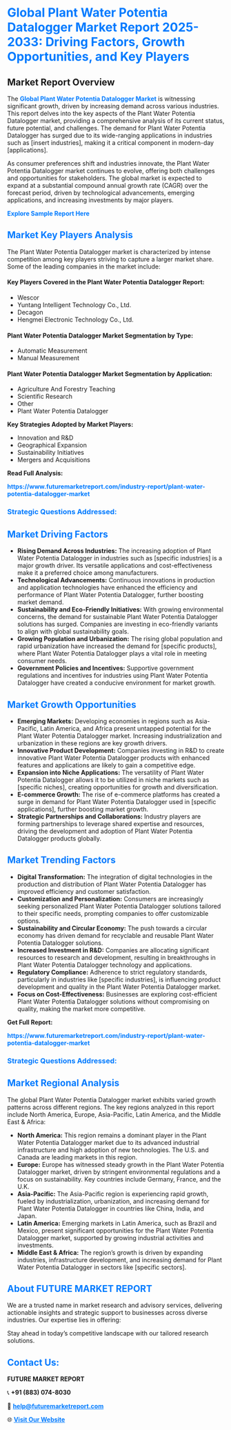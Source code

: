 <h1 style="color: #007BFF;">Global Plant Water Potentia Datalogger Market Report 2025-2033: Driving Factors, Growth Opportunities, and Key Players</h1>

<section id="overview">
<h2>Market Report Overview</h2>
<p>The <a href="https://www.futuremarketreport.com/industry-report/plant-water-potentia-datalogger-market" style="color: #007BFF; text-decoration: none;"><strong>Global Plant Water Potentia Datalogger Market</strong></a> is witnessing significant growth, driven by increasing demand across various industries. This report delves into the key aspects of the Plant Water Potentia Datalogger market, providing a comprehensive analysis of its current status, future potential, and challenges. The demand for Plant Water Potentia Datalogger has surged due to its wide-ranging applications in industries such as [insert industries], making it a critical component in modern-day [applications].</p>
<p>As consumer preferences shift and industries innovate, the Plant Water Potentia Datalogger market continues to evolve, offering both challenges and opportunities for stakeholders. The global market is expected to expand at a substantial compound annual growth rate (CAGR) over the forecast period, driven by technological advancements, emerging applications, and increasing investments by major players.</p>
</section>

<section id="overview">
<p><a href="https://www.futuremarketreport.com/request-sample/reportId=128291" style="color: #007BFF; text-decoration: none;"><strong>Explore Sample Report Here</strong></a></p>
</section>

<section id="key-players">
<h2 style="color: #007BFF;">Market Key Players Analysis</h2>
<p>The Plant Water Potentia Datalogger market is characterized by intense competition among key players striving to capture a larger market share. Some of the leading companies in the market include:</p>
<h4>Key Players Covered in the Plant Water Potentia Datalogger Report:</h4>
<ul><li>Wescor</li><li>Yuntang Intelligent Technology Co., Ltd.</li><li>Decagon</li><li>Hengmei Electronic Technology Co., Ltd.</li></ul>
<h4>Plant Water Potentia Datalogger Market Segmentation by Type:</h4>
<ul><li>Automatic Measurement</li><li>Manual Measurement</li></ul>

<h4>Plant Water Potentia Datalogger Market Segmentation by Application:</h4>
<ul><li>Agriculture And Forestry Teaching</li><li>Scientific Research</li><li>Other</li><li>Plant Water Potentia Datalogger</li></ul>
<p><strong>Key Strategies Adopted by Market Players:</strong></p>
<ul>
<li>Innovation and R&D</li>
<li>Geographical Expansion</li>
<li>Sustainability Initiatives</li>
<li>Mergers and Acquisitions</li>
</ul>
</section>

<section>
<p><strong>Read Full Analysis: </strong></p><a href="https://www.futuremarketreport.com/industry-report/plant-water-potentia-datalogger-market" style="color: #007BFF; text-decoration: none;"><strong>https://www.futuremarketreport.com/industry-report/plant-water-potentia-datalogger-market</strong></a>
<h3 style="color: #007BFF;">Strategic Questions Addressed:</h3>
</section>

<section id="driving-factors">
<h2 style="color: #007BFF;">Market Driving Factors</h2>
<ul>
<li><strong>Rising Demand Across Industries:</strong> The increasing adoption of Plant Water Potentia Datalogger in industries such as [specific industries] is a major growth driver. Its versatile applications and cost-effectiveness make it a preferred choice among manufacturers.</li>
<li><strong>Technological Advancements:</strong> Continuous innovations in production and application technologies have enhanced the efficiency and performance of Plant Water Potentia Datalogger, further boosting market demand.</li>
<li><strong>Sustainability and Eco-Friendly Initiatives:</strong> With growing environmental concerns, the demand for sustainable Plant Water Potentia Datalogger solutions has surged. Companies are investing in eco-friendly variants to align with global sustainability goals.</li>
<li><strong>Growing Population and Urbanization:</strong> The rising global population and rapid urbanization have increased the demand for [specific products], where Plant Water Potentia Datalogger plays a vital role in meeting consumer needs.</li>
<li><strong>Government Policies and Incentives:</strong> Supportive government regulations and incentives for industries using Plant Water Potentia Datalogger have created a conducive environment for market growth.</li>
</ul>
</section>

<section id="growth-opportunities">
<h2 style="color: #007BFF;">Market Growth Opportunities</h2>
<ul>
<li><strong>Emerging Markets:</strong> Developing economies in regions such as Asia-Pacific, Latin America, and Africa present untapped potential for the Plant Water Potentia Datalogger market. Increasing industrialization and urbanization in these regions are key growth drivers.</li>
<li><strong>Innovative Product Development:</strong> Companies investing in R&D to create innovative Plant Water Potentia Datalogger products with enhanced features and applications are likely to gain a competitive edge.</li>
<li><strong>Expansion into Niche Applications:</strong> The versatility of Plant Water Potentia Datalogger allows it to be utilized in niche markets such as [specific niches], creating opportunities for growth and diversification.</li>
<li><strong>E-commerce Growth:</strong> The rise of e-commerce platforms has created a surge in demand for Plant Water Potentia Datalogger used in [specific applications], further boosting market growth.</li>
<li><strong>Strategic Partnerships and Collaborations:</strong> Industry players are forming partnerships to leverage shared expertise and resources, driving the development and adoption of Plant Water Potentia Datalogger products globally.</li>
</ul>
</section>

<section id="trending-factors">
<h2 style="color: #007BFF;">Market Trending Factors</h2>
<ul>
<li><strong>Digital Transformation:</strong> The integration of digital technologies in the production and distribution of Plant Water Potentia Datalogger has improved efficiency and customer satisfaction.</li>
<li><strong>Customization and Personalization:</strong> Consumers are increasingly seeking personalized Plant Water Potentia Datalogger solutions tailored to their specific needs, prompting companies to offer customizable options.</li>
<li><strong>Sustainability and Circular Economy:</strong> The push towards a circular economy has driven demand for recyclable and reusable Plant Water Potentia Datalogger solutions.</li>
<li><strong>Increased Investment in R&D:</strong> Companies are allocating significant resources to research and development, resulting in breakthroughs in Plant Water Potentia Datalogger technology and applications.</li>
<li><strong>Regulatory Compliance:</strong> Adherence to strict regulatory standards, particularly in industries like [specific industries], is influencing product development and quality in the Plant Water Potentia Datalogger market.</li>
<li><strong>Focus on Cost-Effectiveness:</strong> Businesses are exploring cost-efficient Plant Water Potentia Datalogger solutions without compromising on quality, making the market more competitive.</li>
</ul>
</section>

<section>
<p><strong>Get Full Report: </strong></p><a href="https://www.futuremarketreport.com/industry-report/plant-water-potentia-datalogger-market" style="color: #007BFF; text-decoration: none;"><strong>https://www.futuremarketreport.com/industry-report/plant-water-potentia-datalogger-market</strong></a>
<h3 style="color: #007BFF;">Strategic Questions Addressed:</h3>
</section>


<section id="regional-analysis">
<h2 style="color: #007BFF;">Market Regional Analysis</h2>
<p>The global Plant Water Potentia Datalogger market exhibits varied growth patterns across different regions. The key regions analyzed in this report include North America, Europe, Asia-Pacific, Latin America, and the Middle East & Africa:</p>
<ul>
<li><strong>North America:</strong> This region remains a dominant player in the Plant Water Potentia Datalogger market due to its advanced industrial infrastructure and high adoption of new technologies. The U.S. and Canada are leading markets in this region.</li>
<li><strong>Europe:</strong> Europe has witnessed steady growth in the Plant Water Potentia Datalogger market, driven by stringent environmental regulations and a focus on sustainability. Key countries include Germany, France, and the U.K.</li>
<li><strong>Asia-Pacific:</strong> The Asia-Pacific region is experiencing rapid growth, fueled by industrialization, urbanization, and increasing demand for Plant Water Potentia Datalogger in countries like China, India, and Japan.</li>
<li><strong>Latin America:</strong> Emerging markets in Latin America, such as Brazil and Mexico, present significant opportunities for the Plant Water Potentia Datalogger market, supported by growing industrial activities and investments.</li>
<li><strong>Middle East & Africa:</strong> The region’s growth is driven by expanding industries, infrastructure development, and increasing demand for Plant Water Potentia Datalogger in sectors like [specific sectors].</li>
</ul>
</section>

<footer>
<h2 style="color: #007BFF;">About FUTURE MARKET REPORT</h2>
<p>We are a trusted name in market research and advisory services, delivering actionable insights and strategic support to businesses across diverse industries. Our expertise lies in offering:</p>

<p>Stay ahead in today’s competitive landscape with our tailored research solutions.</p>

<h2 style="color: #007BFF;">Contact Us:</h2>
<p><strong>FUTURE MARKET REPORT</strong></p>
<p>📞 <strong>+91 (883) 074-8030</strong></p>
<p>📧 <strong><a href="mailto:help@futuremarketreport.com" style="color: #007BFF;">help@futuremarketreport.com</a></strong></p>
<p>🌐 <strong><a href="https://www.futuremarketreport.com/" style="color: #007BFF;">Visit Our Website</a></strong></p>
</footer>